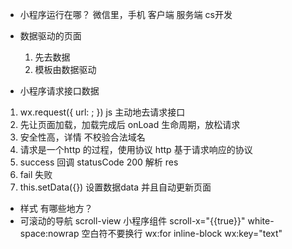 - 小程序运行在哪？
    微信里，手机  客户端  服务端  cs开发

- 数据驱动的页面
    1. 先去数据
    2. 模板由数据驱动

- 小程序请求接口数据
 1. wx.request({
     url: ;
     })  js 主动地去请求接口
 2. 先让页面加载，加载完成后
    onLoad 生命周期，放松请求
 3. 安全性高，详情 不校验合法域名
 4. 请求是一个http 的过程，使用协议 http
    基于请求响应的协议
 5. success  回调  statusCode 200
    解析 res
 6. fail  失败
 7. this.setData({})
    设置数据data 并且自动更新页面

- 样式  有哪些地方？
- 可滚动的导航
    scroll-view 小程序组件  scroll-x="{{true}}"
    white-space:nowrap  空白符不要换行
    wx:for inline-block  wx:key="text" 